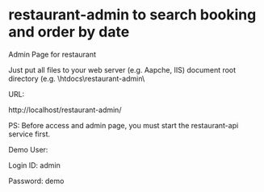 # restaurant-admin to search booking and order by date
Admin Page for restaurant

Just put all files to your web server (e.g. Aapche, IIS) document root directory (e.g. \htdocs\restaurant-admin\

URL:

http://localhost/restaurant-admin/

PS: Before access and admin page, you must start the restaurant-api service first.


Demo User:

Login ID: admin
  
Password: demo



